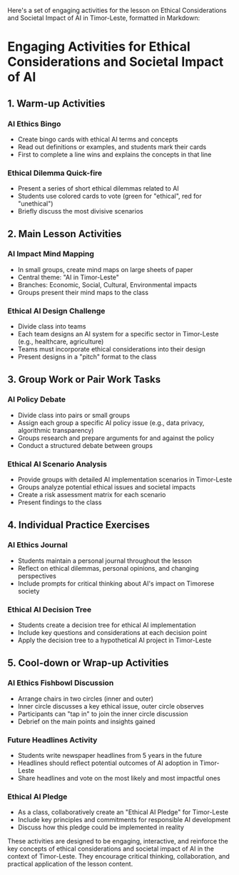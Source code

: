 Here's a set of engaging activities for the lesson on Ethical Considerations and Societal Impact of AI in Timor-Leste, formatted in Markdown:

# Engaging Activities for Ethical Considerations and Societal Impact of AI

## 1. Warm-up Activities

### AI Ethics Bingo
- Create bingo cards with ethical AI terms and concepts
- Read out definitions or examples, and students mark their cards
- First to complete a line wins and explains the concepts in that line

### Ethical Dilemma Quick-fire
- Present a series of short ethical dilemmas related to AI
- Students use colored cards to vote (green for "ethical", red for "unethical")
- Briefly discuss the most divisive scenarios

## 2. Main Lesson Activities

### AI Impact Mind Mapping
- In small groups, create mind maps on large sheets of paper
- Central theme: "AI in Timor-Leste"
- Branches: Economic, Social, Cultural, Environmental impacts
- Groups present their mind maps to the class

### Ethical AI Design Challenge
- Divide class into teams
- Each team designs an AI system for a specific sector in Timor-Leste (e.g., healthcare, agriculture)
- Teams must incorporate ethical considerations into their design
- Present designs in a "pitch" format to the class

## 3. Group Work or Pair Work Tasks

### AI Policy Debate
- Divide class into pairs or small groups
- Assign each group a specific AI policy issue (e.g., data privacy, algorithmic transparency)
- Groups research and prepare arguments for and against the policy
- Conduct a structured debate between groups

### Ethical AI Scenario Analysis
- Provide groups with detailed AI implementation scenarios in Timor-Leste
- Groups analyze potential ethical issues and societal impacts
- Create a risk assessment matrix for each scenario
- Present findings to the class

## 4. Individual Practice Exercises

### AI Ethics Journal
- Students maintain a personal journal throughout the lesson
- Reflect on ethical dilemmas, personal opinions, and changing perspectives
- Include prompts for critical thinking about AI's impact on Timorese society

### Ethical AI Decision Tree
- Students create a decision tree for ethical AI implementation
- Include key questions and considerations at each decision point
- Apply the decision tree to a hypothetical AI project in Timor-Leste

## 5. Cool-down or Wrap-up Activities

### AI Ethics Fishbowl Discussion
- Arrange chairs in two circles (inner and outer)
- Inner circle discusses a key ethical issue, outer circle observes
- Participants can "tap in" to join the inner circle discussion
- Debrief on the main points and insights gained

### Future Headlines Activity
- Students write newspaper headlines from 5 years in the future
- Headlines should reflect potential outcomes of AI adoption in Timor-Leste
- Share headlines and vote on the most likely and most impactful ones

### Ethical AI Pledge
- As a class, collaboratively create an "Ethical AI Pledge" for Timor-Leste
- Include key principles and commitments for responsible AI development
- Discuss how this pledge could be implemented in reality

These activities are designed to be engaging, interactive, and reinforce the key concepts of ethical considerations and societal impact of AI in the context of Timor-Leste. They encourage critical thinking, collaboration, and practical application of the lesson content.